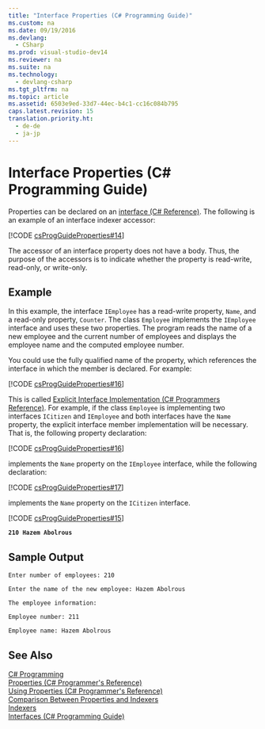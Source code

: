```yaml
---
title: "Interface Properties (C# Programming Guide)"
ms.custom: na
ms.date: 09/19/2016
ms.devlang: 
  - CSharp
ms.prod: visual-studio-dev14
ms.reviewer: na
ms.suite: na
ms.technology: 
  - devlang-csharp
ms.tgt_pltfrm: na
ms.topic: article
ms.assetid: 6503e9ed-33d7-44ec-b4c1-cc16c084b795
caps.latest.revision: 15
translation.priority.ht: 
  - de-de
  - ja-jp
---
```

# Interface Properties (C# Programming Guide)
Properties can be declared on an [interface (C# Reference)](../vs140/interface--C#-Reference-.md). The following is an example of an interface indexer accessor:  
  
 [!CODE [csProgGuideProperties#14](../CodeSnippet/VS_Snippets_VBCSharp/csProgGuideProperties#14)]  
  
 The accessor of an interface property does not have a body. Thus, the purpose of the accessors is to indicate whether the property is read-write, read-only, or write-only.  
  
## Example  
 In this example, the interface `IEmployee` has a read-write property, `Name`, and a read-only property, `Counter`. The class `Employee` implements the `IEmployee` interface and uses these two properties. The program reads the name of a new employee and the current number of employees and displays the employee name and the computed employee number.  
  
 You could use the fully qualified name of the property, which references the interface in which the member is declared. For example:  
  
 [!CODE [csProgGuideProperties#16](../CodeSnippet/VS_Snippets_VBCSharp/csProgGuideProperties#16)]  
  
 This is called [Explicit Interface Implementation (C# Programmers Reference)](../vs140/Explicit-Interface-Implementation--C#-Programming-Guide-.md). For example, if the class `Employee` is implementing two interfaces `ICitizen` and `IEmployee` and both interfaces have the `Name` property, the explicit interface member implementation will be necessary. That is, the following property declaration:  
  
 [!CODE [csProgGuideProperties#16](../CodeSnippet/VS_Snippets_VBCSharp/csProgGuideProperties#16)]  
  
 implements the `Name` property on the `IEmployee` interface, while the following declaration:  
  
 [!CODE [csProgGuideProperties#17](../CodeSnippet/VS_Snippets_VBCSharp/csProgGuideProperties#17)]  
  
 implements the `Name` property on the `ICitizen` interface.  
  
 [!CODE [csProgGuideProperties#15](../CodeSnippet/VS_Snippets_VBCSharp/csProgGuideProperties#15)]  
  
  **`210 Hazem Abolrous`**    
## Sample Output  
 `Enter number of employees: 210`  
  
 `Enter the name of the new employee: Hazem Abolrous`  
  
 `The employee information:`  
  
 `Employee number: 211`  
  
 `Employee name: Hazem Abolrous`  
  
## See Also  
 [C# Programming](../vs140/C#-Programming-Guide.md)   
 [Properties (C# Programmer's Reference)](../vs140/Properties--C#-Programming-Guide-.md)   
 [Using Properties (C# Programmer's Reference)](../vs140/Using-Properties--C#-Programming-Guide-.md)   
 [Comparison Between Properties and Indexers](../vs140/Comparison-Between-Properties-and-Indexers--C#-Programming-Guide-.md)   
 [Indexers](../vs140/Indexers--C#-Programming-Guide-.md)   
 [Interfaces (C# Programming Guide)](../Topic/Interfaces%20\(C%23%20Programming%20Guide\).md)